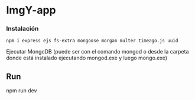 # ImgY-app

### Instalación
```
npm i express ejs fs-extra mongoose morgan multer timeago.js uuid
```
Ejecutar MongoDB (puede ser con el comando mongod o desde la carpeta
 donde está instalado ejecutando mongod.exe y luego mongo.exe)

## Run
npm run dev
